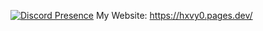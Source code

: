 [![Discord Presence](https://lanyard.cnrad.dev/api/330963539475038209)](https://discord.com/users/330963539475038209)
My Website: https://hxvy0.pages.dev/

